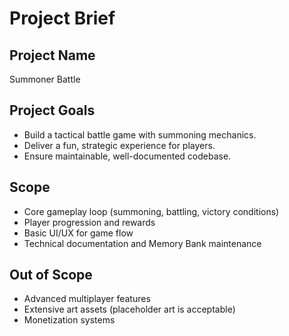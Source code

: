 # Project Brief

## Project Name
Summoner Battle

## Project Goals
- Build a tactical battle game with summoning mechanics.
- Deliver a fun, strategic experience for players.
- Ensure maintainable, well-documented codebase.

## Scope
- Core gameplay loop (summoning, battling, victory conditions)
- Player progression and rewards
- Basic UI/UX for game flow
- Technical documentation and Memory Bank maintenance

## Out of Scope
- Advanced multiplayer features
- Extensive art assets (placeholder art is acceptable)
- Monetization systems 